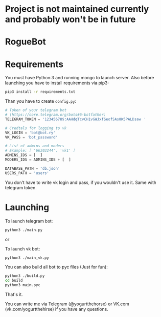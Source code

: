 # Project is not maintained currently and probably won't be in future

# RogueBot 

# Requirements
You must have Python 3 and running mongo to launch server. Also before launching you have to install requirements via pip3:
```Bash
pip3 install -r requirements.txt
```

Than you have to create `config.py`:

```Python
# Token of your telegram bot
# (https://core.telegram.org/bots#6-botfather)
TELEGRAM_TOKEN = '123456789:AAHdqTcvCH1vGWJxfSeofSAs0K5PALDsaw '

# Credtals for logging to vk
VK_LOGIN = 'bot@bot.ry'
VK_PASS = 'bot_password'

# List of admins and moders
# Example: [ '66303244', 'vk1' ]
ADMINS_IDS = [  ]
MODERS_IDS = ADMINS_IDS + [  ]

DATABASE_PATH = 'db.json'
USERS_PATH = 'users'
```

You don't have to write vk login and pass, if you wouldn't use it. Same with telegram token.

# Launching

To launch telegram bot:
```Bash
python3 ./main.py
```

or

To launch vk bot:
```Bash
python3 ./main_vk.py
```

You can also build all bot to pyc files (Just for fun):
```Bash
python3 ./build.py
cd build
python3 main.pyc
```

That's it.

You can write me via Telegram (@yogurtthehorse) or VK.com (vk.com/yogurtthehirse) if you have any questions. 

